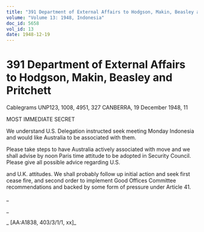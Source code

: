 ```yaml
---
title: "391 Department of External Affairs to Hodgson, Makin, Beasley and Pritchett"
volume: "Volume 13: 1948, Indonesia"
doc_id: 5658
vol_id: 13
date: 1948-12-19
---
```


# 391 Department of External Affairs to Hodgson, Makin, Beasley and Pritchett

Cablegrams UNP123, 1008, 4951, 327 CANBERRA, 19 December 1948, 11

MOST IMMEDIATE SECRET

We understand U.S. Delegation instructed seek meeting Monday Indonesia and would like Australia to be associated with them.

Please take steps to have Australia actively associated with move and we shall advise by noon Paris time attitude to be adopted in Security Council. Please give all possible advice regarding U.S.

and U.K. attitudes. We shall probably follow up initial action and seek first cease fire, and second order to implement Good Offices Committee recommendations and backed by some form of pressure under Article 41.

_

_

_ [AA:A1838, 403/3/1/1, xx]_
